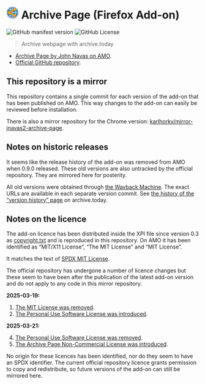 # ![](images/Share2Archive-32.png) Archive Page (Firefox Add-on)

![GitHub manifest version](https://img.shields.io/github/manifest-json/v/Zegnat/browserext-archive-page)
![GitHub License](https://img.shields.io/github/license/Zegnat/browserext-archive-page)

> Archive webpage with archive.today

* [Archive Page by John Navas on AMO][AMO].
* [Official GitHub repository][GitHub].

## This repository is a mirror

This repository contains a single commit for each version of the add-on that has
been published on AMO. This way changes to the add-on can easily be reviewed
before installation.

There is also a mirror repository for the Chrome version:
[karlhorky/mirror-jnavas2-archive-page][mirror].

## Notes on historic releases

It seems like the release history of the add-on was removed from AMO when 0.9.0
released. These old versions are also untracked by the official repository.
They are mirrored here for posterity.

All old versions were obtained through [the Wayback Machine][IA]. The exact URLs
are available in each separate version commit. See [the history of the “version
history” page][history] on archive.today.

## Notes on the licence

The add-on licence has been distributed inside the XPI file since version 0.3 as
[copyright.txt](./copyright.txt) and is reproduced in this repository. On AMO it
has been identified as “MIT/X11 License”, “The MIT License” and “MIT License”.

It matches the text of [SPDX MIT License](SPDX).

The official repository has undergone a number of licence changes but these seem
to have been after the publication of the latest add-on version and do not apply
to any code in this mirror repository.

**2025-03-19:**

1. [The MIT License was removed][21287bc].
2. [The Personal Use Software License was introduced][5c72588].

**2025-03-21:**

4. [The Personal Use Software License was removed][e2b3994].
5. [The Archive Page Non-Commercial License was introduced][a69afc1].

No origin for these licences has been identified, nor do they seem to have an
SPDX identifier. The current official repository licence grants permission to
copy and redistribute, so future versions of the add-on can still be
mirrored here.

[AMO]: https://addons.mozilla.org/firefox/addon/archive-page/
[GitHub]: https://github.com/JNavas2/Archive-Page
[mirror]: https://github.com/karlhorky/mirror-jnavas2-archive-page
[IA]: https://web.archive.org/
[history]: https://archive.today/https://addons.mozilla.org/en-US/firefox/addon/archive-page/versions/
[SPDX]: https://spdx.org/licenses/MIT.html
[21287bc]: https://github.com/JNavas2/Archive-Page/commit/21287bcc6d89bb8695b38b1122a0e4011ff5e900
[5c72588]: https://github.com/JNavas2/Archive-Page/commit/5c7258852762da96bd1491933de5df770c00ece7
[e2b3994]: https://github.com/JNavas2/Archive-Page/commit/e2b399422977ce7646f27ebf090465b7b69be72f
[a69afc1]: https://github.com/JNavas2/Archive-Page/commit/a69afc100c7777f2d09c0a27eb5ed76f18e829bd
